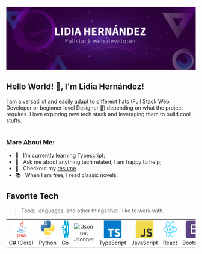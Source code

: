 ![header](https://github.com/LinaHepi/LinaHepi/blob/main/img/banner-github-lidia.png)

## Hello World! 👋, I'm Lidia Hernández!

I am a versatilist and easily adapt to different hats (Full Stack Web Developer or beginner level Designer 🎨) depending on what the project requires. I love exploring new tech stack and leveraging them to build cool stuffs. 
<br/>
<br/>
 
### More About Me:

- 🌱 &nbsp; I’m currently learning Typescript; 
- 💬 &nbsp; Ask me about anything tech related, I am happy to help;
- 📝 &nbsp; Checkout my [resume]()
- 📚 &nbsp; When I am free, I read classic novels. 

<h2>Favorite Tech</h2>

> Tools, languages, and other things that I like to work with.


<table>
  <tr>
    <td align="center" width="96">
      <a>
        <img src="./img/java.png" width="48" height="48" alt="java" />
      </a>
      <br>C#&nbsp;(Core)
    </td>
    <td align="center" width="96">
      <a>
        <img src="./img/python-original.svg" width="48" height="48" alt="Python" />
      </a>
      <br>Python
    </td>
    <td align="center" width="96">
      <a>
        <img src="./img/go-flat.svg" width="48" height="48" alt="Golang" />
      </a>
      <br>Go
    </td>
    <td align="center" width="96">
      <a>
        <img src="https://jsonnet.org/img/isologo.svg" width="48" height="48" alt="Jsonnet" />
      </a>
      <br>Jsonnet
    </td>
    <td align="center" width="96">
      <a>
        <img src="./img/typescript-original.svg" width="48" height="48" alt="TypeScript" />
      </a>
      <br>TypeScript
    </td>
    <td align="center" width="96">
      <a>
        <img src="./img/javascript-original.svg" width="48" height="48" alt="JavaScript" />
      </a>
      <br>JavaScript
    </td>
    <td align="center" width="96">
      <a>
        <img src="./img/react-original.svg" width="48" height="48" alt="React" />
      </a>
      <br>React
    </td>
    <td align="center" width="96">
      <a>
        <img src="./img/bootstrap-plain.svg" width="48" height="48" alt="Bootstrap" />
      </a>
      <br>Bootstrap
    </td>
    <td align="center" width="96">
      <a>
        <img src="./img/sass-original.svg" width="48" height="48" alt="Sass" />
      </a>
      <br>Sass
    </td>
  </tr>
</table>
